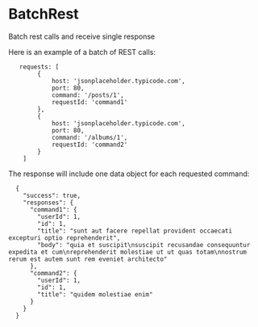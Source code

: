 BatchRest
=========

Batch rest calls and receive single response


Here is an example of a batch of REST calls:
```
   requests: [
        {
            host: 'jsonplaceholder.typicode.com',
            port: 80,
            command: '/posts/1',
            requestId: 'command1'
        },
        {
            host: 'jsonplaceholder.typicode.com',
            port: 80,
            command: '/albums/1',
            requestId: 'command2'
        }
    ]
```

The response will include one data object for each requested command:
```
  {
    "success": true,
    "responses": {
      "command1": {
        "userId": 1,
        "id": 1,
        "title": "sunt aut facere repellat provident occaecati excepturi optio reprehenderit",
        "body": "quia et suscipit\nsuscipit recusandae consequuntur expedita et cum\nreprehenderit molestiae ut ut quas totam\nnostrum rerum est autem sunt rem eveniet architecto"
      },
      "command2": {
        "userId": 1,
        "id": 1,
        "title": "quidem molestiae enim"
      }
    }
  }
```